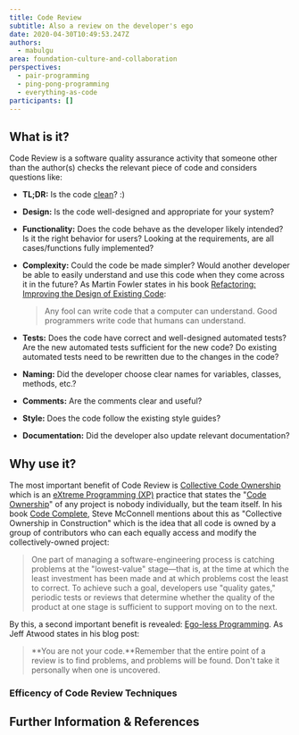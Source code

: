 ```yaml
---
title: Code Review
subtitle: Also a review on the developer's ego
date: 2020-04-30T10:49:53.247Z
authors:
  - mabulgu
area: foundation-culture-and-collaboration
perspectives:
  - pair-programming
  - ping-pong-programming
  - everything-as-code
participants: []
---
```

## What is it?

Code Review is a software quality assurance activity that someone other than the author(s) checks the relevant piece of code and considers questions like:

* **TL;DR:** Is the code [clean](https://learning.oreilly.com/library/view/clean-code/9780136083238/)? :)
* **Design:** Is the code well-designed and appropriate for your system?
* **Functionality:** Does the code behave as the developer likely intended? Is it the right behavior for users? Looking at the requirements, are all cases/functions fully implemented?
* **Complexity:** Could the code be made simpler? Would another developer be able to easily understand and use this code when they come across it in the future? As Martin Fowler states in his book [Refactoring: Improving the Design of Existing Code](https://learning.oreilly.com/library/view/refactoring-improving-the/9780134757681/):

  > Any fool can write code that a computer can understand. Good programmers write code that humans can understand.
* **Tests:** Does the code have correct and well-designed automated tests? Are the new automated tests sufficient for the new code? Do existing automated tests need to be rewritten due to the changes in the code?
* **Naming:** Did the developer choose clear names for variables, classes, methods, etc.?
* **Comments:** Are the comments clear and useful?
* **Style:** Does the code follow the existing style guides?
* **Documentation:** Did the developer also update relevant documentation?

## Why use it?

The most important benefit of Code Review is [Collective Code Ownership](https://wiki.c2.com/?CollectiveCodeOwnership) which is an [eXtreme Programming (XP)](http://www.extremeprogramming.org/) practice that states the "[Code Ownership](https://martinfowler.com/bliki/CodeOwnership.html)" of any project is nobody individually, but the team itself[](https://martinfowler.com/bliki/CodeOwnership.html). In his book [Code Complete](https://learning.oreilly.com/library/view/code-complete-second/0735619670/), Steve McConnell mentions about this as "Collective Ownership in Construction" which is the idea that all code is owned by a group of contributors who can each equally access and modify the collectively-owned project:

> One part of managing a software-engineering process is catching problems at the "lowest-value" stage—that is, at the time at which the least investment has been made and at which problems cost the least to correct. To achieve such a goal, developers use "quality gates," periodic tests or reviews that determine whether the quality of the product at one stage is sufficient to support moving on to the next.

By this, a second important benefit is revealed: [Ego-less Programming](https://blog.codinghorror.com/the-ten-commandments-of-egoless-programming/). As Jeff Atwood states in his blog post:

> **You are not your code.**Remember that the entire point of a review is to find problems, and problems will be found. Don't take it personally when one is uncovered.

### Efficency of Code Review Techniques

## Further Information & References